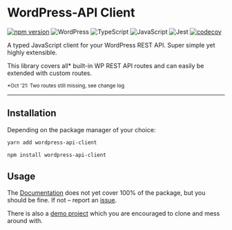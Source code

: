 # WordPress-API Client

[![npm version](https://badge.fury.io/js/wordpress-api-client.svg)](https://badge.fury.io/js/wordpress-api-client) ![WordPress](https://img.shields.io/badge/WordPress-%23117AC9.svg?style=flat&logo=WordPress&logoColor=white) ![TypeScript](https://img.shields.io/badge/typescript-%23007ACC.svg?style=flat&logo=typescript&logoColor=white) ![JavaScript](https://img.shields.io/badge/javascript-%23323330.svg?style=flat&logo=javascript&logoColor=%23F7DF1E) ![Jest](https://img.shields.io/badge/-jest-%23C21325?style=flat&logo=jest&color=f07) [![codecov](https://codecov.io/gh/dkress59/wordpress-api-client/branch/main/graph/badge.svg?token=1Z3R5J16FK)](https://codecov.io/gh/dkress59/wordpress-api-client)

A typed JavaScript client for your WordPress REST API. Super simple yet highly extensible.

This library covers all* built-in WP REST API routes and can easily be extended
with custom routes.

<small>

*Oct '21: Two routes still missing, see change log

</small>

---

## Installation

Depending on the package manager of your choice:

```bash
yarn add wordpress-api-client
```

```bash
npm install wordpress-api-client
```

## Usage

The [Documentation](https://dkress59.github.io/wordpress-api-client/) does not yet cover 100% of the package,
but you should be fine. If not – report an [issue](https://github.com/dkress59/wordpress-api-client/issues).

There is also a [demo project](https://github.com/dkress59/wordpress-api-client/tree/demo) which you are
encouraged to clone and mess around with.
